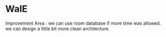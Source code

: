 # WaIE

Improvement Area :
we can use room database if more time was allowed.
we can design a little bit more clean architecture.
